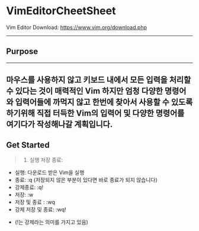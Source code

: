 VimEditorCheetSheet
=========
Vim Editor Download: https://www.vim.org/download.php
***
## Purpose
---------
마우스를 사용하지 않고 키보드 내에서 모든 입력을 처리할 수 있다는 것이 매력적인 Vim
하지만 엄청 다양한 명령어와 입력어들에 까먹지 않고 한번에 찾아서 사용할 수 있도록 하기위해
직접 터득한 Vim의 입력어 및 다양한 명령어를 여기다가 작성해나갈 계획입니다.
---------
## Get Started
> 1. 실행 저장 종료: 
 - 실행: 다운로드 받은 Vim을 실행
 - 종료: :q (저장되지 않은 부분이 있다면 바로 종료가 되지 않습니다)
 - 강제종료: :q!
 - 저장: :w
 - 저장 및 종료 : :wq
 - 강제 저장 및 종료: :wq!
 + (!는 강제라는 의미를 가지고 있음)
